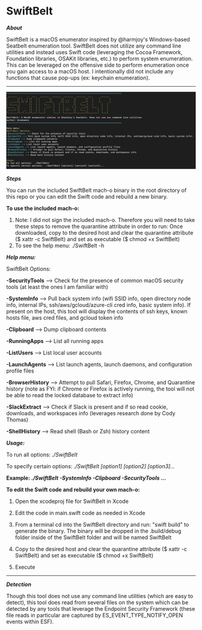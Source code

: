 # SwiftBelt

***About***

SwiftBelt is a macOS enumerator inspired by @harmjoy's Windows-based Seatbelt enumeration tool. SwiftBelt does not utilize any command line utilities and instead uses Swift code (leveraging the Cocoa Framework, Foundation libraries, OSAKit libraries, etc.) to perform system enumeration. This can be leveraged on the offensive side to perform enumeration once you gain access to a macOS host. I intentionally did not include any functions that cause pop-ups (ex: keychain enumeration).

-----------------------

![Image](swiftbelt.png)


***Steps***

You can run the included SwiftBelt mach-o binary in the root directory of this repo or you can edit the Swift code and rebuild a new binary.

**To use the included mach-o:**

1. Note: I did not sign the included mach-o. Therefore you will need to take these steps to remove the quarantine attribute in order to run: Once downloaded, copy to the desired host and clear the quarantine attribute ($ xattr -c SwiftBelt) and set as executable ($ chmod +x SwiftBelt)
2. To see the help menu: ./SwiftBelt -h

***Help menu:***

SwiftBelt Options:

**-SecurityTools** --> Check for the presence of common macOS security tools (at least the ones I am familiar with)

**-SystemInfo** --> Pull back system info (wifi SSID info, open directory node info, internal IPs, ssh/aws/gcloud/azure-cli cred info, basic system info). If present on the host, this tool will display the contents of ssh keys, known hosts file, aws cred files, and gcloud token info

**-Clipboard** --> Dump clipboard contents

**-RunningApps** --> List all running apps

**-ListUsers** --> List local user accounts

**-LaunchAgents** --> List launch agents, launch daemons, and configuration profile files

**-BrowserHistory** --> Attempt to pull Safari, Firefox, Chrome, and Quarantine history (note as FYI: if Chrome or Firefox is actively running, the tool will not be able to read the locked database to extract info)

**-SlackExtract** --> Check if Slack is present and if so read cookie, downloads, and workspaces info (leverages research done by Cody Thomas)

**-ShellHistory** --> Read shell (Bash or Zsh) history content

***Usage:***

To run all options:  *./SwiftBelt*

To specify certain options:  *./SwiftBelt [option1] [option2] [option3]...*

**Example:  *./SwiftBelt -SystemInfo -Clipboard -SecurityTools ...***



**To edit the Swift code and rebuild your own mach-o:**
1. Open the xcodeproj file for SwiftBelt in Xcode 

2. Edit the code in main.swift code as needed in Xcode

3. From a terminal cd into the SwiftBelt directory and run: "swift build" to generate the binary. The binary will be dropped in the .build/debug folder inside of the SwiftBelt folder and will be named SwiftBelt

4. Copy to the desired host and clear the quarantine attribute ($ xattr -c SwiftBelt) and set as executable ($ chmod +x SwiftBelt)

5. Execute 

-----------------------

***Detection***

Though this tool does not use any command line utilities (which are easy to detect), this tool does read from several files on the system which can be detected by any tools that leverage the Endpoint Security Framework (these file reads in particular are captured by ES_EVENT_TYPE_NOTIFY_OPEN events within ESF).
